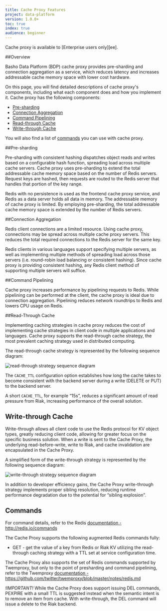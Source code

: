 ```yaml
---
title: Cache Proxy Features
project: data-platform
version: 1.0.0+
toc: true
index: true
audience: beginner
---
```


[ee]: http://info.basho.com/Wiki_Riak_Enterprise_Request.html
[readthrough-strategy]: ./images/readthrough-strategy.png
[writethrough-sequence]: ./images/writethrough-sequence.png

<div class="note">
Cache proxy is available to [Enterprise users only][ee].
</div>

##Overview

Basho Data Platform (BDP) cache proxy provides pre-sharding and connection aggregation as a service, which reduces latency and increases addressable cache memory space with lower cost hardware.

On this page, you will find detailed descriptions of cache proxy's components, including what each component does and how you implement it. Cache proxy has the following components:
 
* [Pre-sharding](#presharding)
* [Connection Aggregation](#connection-aggregation)
* [Command Pipelining](#command-pipelining)
* [Read-through Cache](#readthrough-cache)
* [Write-through Cache](#writethrough-cache)

You will also find a list of [commands](#commands) you can use with cache proxy.

##Pre-sharding

Pre-sharding with consistent hashing dispatches object reads and writes based on a configurable hash function, spreading load across multiple cache servers. Cache proxy uses pre-sharding to extend the total addressable cache memory space based on the number of Redis servers. Request keys are hashed, then requests are routed to the Redis server that handles that portion of the key range.

Redis with no persistence is used as the frontend cache proxy service, and Redis as a data server holds all data in memory. The addressable memory of cache proxy is limited. By employing pre-sharding, the total addressable cache memory space is extended by the number of Redis servers.

##Connection Aggregation

Redis client connections are a limited resource. Using cache proxy, connections may be spread across multiple cache proxy servers. This reduces the total required connections to the Redis server for the same key.

Redis clients in various languages support specifying multiple servers, as well as implementing multiple methods of spreading load across those servers (i.e. round-robin load balancing or consistent hashing).  Since cache proxy is providing consistent hashing, any Redis client method of supporting multiple servers will suffice.

##Command Pipelining

Cache proxy increases performance by pipelining requests to Redis. While pipelining can be performed at the client, the cache proxy is ideal due to connection aggregation. Pipelining reduces network roundtrips to Redis and lowers CPU usage on Redis.

##Read-Through Cache

Implementing caching strategies in cache proxy reduces the cost of implementing cache strategies in client code in multiple applications and languages. Cache proxy supports the read-through cache strategy, the most prevalent caching strategy used in distributed computing.

The read-through cache strategy is represented by the following sequence diagram:

![read-through strategy sequence diagram][readthrough-strategy]


The `CACHE_TTL` configuration option establishes how long the cache takes to become consistent with the backend server during a write (DELETE or PUT) to the backend server.  

A short `CACHE_TTL`, for example “15s”, reduces a significant amount of read pressure from Riak, increasing performance of the overall solution.


## Write-through Cache

Write-through allows all client code to use the Redis protocol for KV object types, greatly reducing client code, allowing for greater focus on the specific business solution.  When a write is sent to the Cache Proxy, the underlying read-before-write, write to Riak, and cache invalidation are encapsulated in the Cache Proxy.

A simplified form of the write-through strategy is represented by the following sequence diagram:
 
 ![write-through strategy sequence diagram][writethrough-sequence]

In addition to developer efficiency gains, the Cache Proxy write-through strategy implements proper sibling resolution, reducing runtime performance degradation due to the potential for “sibling explosion”.


## Commands

For command details, refer to the Redis [documentation - http://redis.io/commands ](LINK)

The Cache Proxy supports the following augmented Redis commands fully:

* GET - get the value of a key from Redis or Riak KV utilizing the read-through caching strategy with a TTL set at service configuration time.

The Cache Proxy also supports the set of Redis commands supported by Twemproxy, but only to the point of presharding and command pipelining, refer to the Twemproxy [documentation - https://github.com/twitter/twemproxy/blob/master/notes/redis.md ](LINK)

*!IMPORTANT!* While the Cache Proxy does support issuing DEL commands, PEXPIRE with a small TTL is suggested instead when the semantic intent is to remove an item from cache.  With write-through, the DEL command will issue a delete to the Riak backend.
